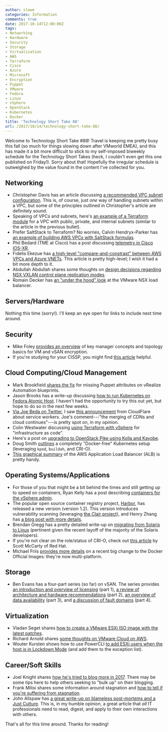 ```yaml
---
author: slowe
categories: Information
comments: true
date: 2017-10-14T12:00:00Z
tags:
- Networking
- Hardware
- Security
- Storage
- Virtualization
- AWS
- Terraform
- Cisco
- Azure
- Microsoft
- Encryption
- Puppet
- VMware
- Fedora
- Linux
- vSphere
- OpenStack
- Kubernetes
- Docker
title: 'Technology Short Take 88'
url: /2017/10/14/technology-short-take-88/
---
```


Welcome to Technology Short Take #88! Travel is keeping me pretty busy this fall (so much for things slowing down after VMworld EMEA), and this has made it a bit more difficult to stick to my self-imposed biweekly schedule for the Technology Short Takes (heck, I couldn't even get this one published on Friday!). Sorry about that! Hopefully the irregular schedule is outweighed by the value found in the content I've collected for you.<!--more-->

## Networking

* Christopher Davis has an article discussing [a recommended VPC subnet configuration][link-11]. This is, of course, just _one_ way of handling subnets within a VPC, but some of the principles outlined in Christopher's article are definitely sound.
* Speaking of VPCs and subnets, here's [an example of a Terraform module][link-12] for a VPC with public, private, and internal subnets (similar to the article in the previous bullet).
* Prefer SaltStack to Terraform? No worries, Calvin Hendryx-Parker has [an example of building AWS VPCs with SaltStack formulas][link-13].
* Phil Bedard (TME at Cisco) has a post discussing [telemetry in Cisco IOS-XR][link-14].
* Fidelis Ekezue has [a high-level "compare-and-constrast" between AWS VPCs and Azure VNETs][link-15]. This article is pretty high-level; I wish it had a bit more depth to it.
* Abdullah Abdullah shares some thoughts on [design decisions regarding NSX VXLAN control plane replication modes][link-17].
* Romain Decker has [an "under the hood" look][link-21] at the VMware NSX load balancer.

## Servers/Hardware

Nothing this time (sorry!). I'll keep an eye open for links to include next time around.

## Security

* Mike Foley [provides an overview][link-26] of key manager concepts and topology basics for VM and vSAN encryption.
* If you're studying for your CISSP, you might find [this article][link-34] helpful.

## Cloud Computing/Cloud Management

* Mark Brookfield [shares the fix][link-2] for missing Puppet attributes on vRealize Automation blueprints.
* Jason Brooks has a write-up discussing [how to run Kubernetes on Fedora Atomic Host][link-3]. I haven't had the opportunity to try this out yet, but hope to do so in the next few weeks.
* [Via Joe Beda on Twitter][link-9], I saw [this announcement][link-8] from CloudFlare about service workers. Joe's comment---"the merging of CDNs and cloud continues"---is pretty spot on, in my opinion.
* Colin Westwater discussing [using Terraform with vSphere][link-18] for "infrastructure as code".
* Here's a post on [upgrading to OpenStack Pike using Kolla and Kayobe][link-19].
* Doug Smith [outlines][link-20] a completely "Docker-free" Kubernetes setup (leveraging `kpod`, `buildah`, and CRI-O).
* [This graphical summary][link-24] of the AWS Application Load Balancer (ALB) is pretty handy.

## Operating Systems/Applications

* For those of you that might be a bit behind the times and still getting up to speed on containers, Ryan Kelly has a post describing [containers for the vSphere admin][link-4].
* The popular open source container registry project, [Harbor][link-7], has released a new version (version 1.2). This version introduces vulnerability scanning (leveraging [the Clair project][link-6]), and Henry Zhang has [a blog post with more details][link-5].
* Brendan Gregg has a pretty detailed write-up on [migrating from Solaris to Linux][link-10] (pertinent given the recent layoff of the majority of the Solaris developers).
* If you're not clear on the role/status of CRI-O, check out [this article][link-22] by Scott McCarty of Red Hat.
* Michael Friis [provides more details][link-23] on a recent big change to the Docker Official Images: they're now multi-platform.

## Storage

* Ben Evans has a four-part series (so far) on vSAN. The series provides [an introduction and overview of licensing][link-28] (part 1), [a review of architecture and hardware recommendations][link-29] (part 2), [an overview of data availability][link-30] (part 3), and [a discussion of fault domains][link-31] (part 4).

## Virtualization

* Vladan Seget shares [how to create a VMware ESXi ISO image with the latest patches][link-1].
* Richard Arnold shares [some thoughts on VMware Cloud on AWS][link-32].
* Wouter Kursten shows how to use PowerCLI [to add ESXi users when the host is in Lockdown Mode][link-33] (and add them to the exception list).

## Career/Soft Skills

* Joel Knight shares [how he's tried to blog more in 2017][link-16]. There may be some tips here to help others seeking to "bulk up" on their blogging.
* Frank Milisi shares some information around stagnation and [how to tell if you're suffering from stagnation][link-25].
* John Allspaw has [a great write-up on blameless post-mortems and a Just Culture][link-27]. This is, in my humble opinion, a great article that _all_ IT professionals need to read, digest, and apply to their own interactions with others.

That's all for this time around. Thanks for reading!



[link-1]: https://www.vladan.fr/how-to-create-vmware-esxi-iso-with-latest-patches/
[link-2]: https://virtualhobbit.com/2017/09/27/wednesday-tidbit-fix-missing-puppet-attributes-on-vrealize-automation-blueprints/
[link-3]: http://www.projectatomic.io/blog/2017/09/running-kubernetes-on-fedora-atomic-26/
[link-4]: http://www.vmtocloud.com/containers-for-the-vsphere-admin-after-school-special-update/
[link-5]: http://www.think-foundry.com/harbor-private-registry-image-vulnerability-scanning-demo/
[link-6]: https://github.com/coreos/clair
[link-7]: https://github.com/vmware/harbor
[link-8]: https://blog.cloudflare.com/introducing-cloudflare-workers/
[link-9]: https://twitter.com/jbeda/status/913772325153079296
[link-10]: http://www.brendangregg.com/blog/2017-09-05/solaris-to-linux-2017.html
[link-11]: https://chrisguitarguy.com/2017/09/30/aws-vpc-subnet-configuration/
[link-12]: https://github.com/agencypmg/terraform-vpc
[link-13]: http://www.sixfeetup.com/blog/build-aws-vpc-with-saltstack
[link-14]: https://xrdocs.github.io/design/blogs/2017-09-21-peering-telemetry/
[link-15]: https://blogs.msdn.microsoft.com/premier_developer/2017/09/17/differentiating-between-azure-virtual-network-vnet-and-aws-virtual-private-cloud-vpc/
[link-16]: https://www.packetmischief.ca/2017/08/29/how-ive-attempted-to-blog-more-in-2017/
[link-17]: http://notes.doodzzz.net/2017/10/03/nsx-vxlan-control-plane-replication-modes-design-decision/
[link-18]: http://www.vgemba.net/vmware/terraform/Terraform-Part-2/
[link-19]: https://www.stackhpc.com/kolla-kayobe-pike.html
[link-20]: http://dougbtv.com/nfvpe/2017/09/20/crio-workflow/
[link-21]: http://cloudmaniac.net/nsx-load-balancer-under-the-hood/
[link-22]: https://medium.com/cri-o/understanding-container-standards-1e1448cbb92c
[link-23]: https://blog.docker.com/2017/09/docker-official-images-now-multi-platform/
[link-24]: https://www.awsgeek.com/posts/aws-alb-summary/
[link-25]: http://ctrl-alt-insert.com/2017/10/10/knowing-stagnation-part-1/
[link-26]: https://www.yelof.com/2017/10/05/key-manager-concepts-and-toplogy-basics-for-vm-and-vsan-encryption/
[link-27]: https://codeascraft.com/2012/05/22/blameless-postmortems/
[link-28]: http://www.definetomorrow.co.uk/blog/2017/9/4/vmware-vsan-a-closer-look-part-1-introducing-and-licensing
[link-29]: http://www.definetomorrow.co.uk/blog/2017/9/18/vmware-vsan-a-closer-look-part-2-architecture-and-hardware
[link-30]: http://www.definetomorrow.co.uk/blog/2017/9/22/vmware-vsan-a-closer-look-data-availabilty
[link-31]: http://www.definetomorrow.co.uk/blog/2017/10/11/vmware-vsan-a-closer-look-part-4-fault-domains-and-stretched-clusters
[link-32]: https://d8tadude.com/2017/10/11/thoughts-on-vmware-cloud-on-aws/
[link-33]: http://www.retouw.nl/esxi/creating-local-esxi-user-in-a-locked-down-situation-and-add-it-to-exception-list/
[link-34]: https://www.studynotesandtheory.com/
